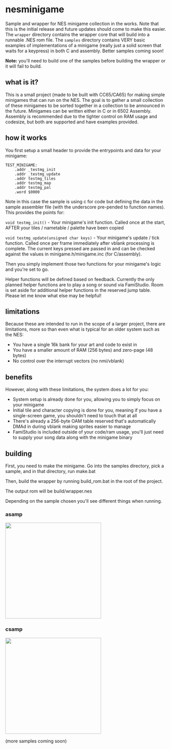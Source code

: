 # nesminigame
Sample and wrapper for NES minigame collection in the works. Note that this is the initial release and future updates should come to make this easier.
The `wrapper` directory contains the wrapper core that will build into a runnable .NES rom file.
The `samples` directory contains VERY basic examples of implementations of a minigame (really just a solid screen that waits for a keypress) in both C and assembly. Better samples coming soon!

**Note:** you'll need to build one of the samples before building the wrapper or it will fail to build.

## what is it?
This is a small project (made to be built with CC65/CA65) for making simple minigames that can run on the NES. The goal is to gather a small collection of these minigames to be sorted together in a collection to be announced in the future.
Minigames can be written either in C or in 6502 Assembly. Assembly is recommended due to the tighter control on RAM usage and codesize, but both are supported and have examples provided.

## how it works
You first setup a small header to provide the entrypoints and data for your minigame:
```
TEST_MINIGAME:
    .addr _testmg_init
    .addr _testmg_update
    .addr testmg_tiles
    .addr testmg_map
    .addr testmg_pal
    .word $0000
```

Note in this case the sample is using c for code but defining the data in the sample assembler file (with the underscore pre-pended to function names).
This provides the points for:

  `void testmg_init()` - Your minigame's init function. Called once at the start, AFTER your tiles / nametable / palette have been copied
  
  `void testmg_update(unsigned char keys)` - Your minigame's update / tick function. Called once per frame immediately after vblank processing is complete. The current keys pressed are passed in and can be checked against the values in minigame.h/minigame.inc (for C/assembly).

Then you simply implement those two functions for your minigame's logic and you're set to go.

Helper functions will be defined based on feedback. Currently the only planned helper functions are to play a song or sound via FamiStudio. Room is set aside for additional helper functions in the reserved jump table. Please let me know what else may be helpful!

## limitations
Because these are intended to run in the scope of a larger project, there are limitations, more so than even what is typical for an older system such as the NES:
 - You have a single 16k bank for your art and code to exist in
 - You have a smaller amount of RAM (256 bytes) and zero-page (48 bytes)
 - No control over the interrupt vectors (no nmi/vblank)

## benefits
However, along with these limitations, the system does a lot for you:
 - System setup is already done for you, allowing you to simply focus on your minigame
 - Initial tile and character copying is done for you, meaning if you have a single-screen game, you shouldn't need to touch that at all
 - There's already a 256-byte OAM table reserved that's automatically DMAd in during vblank making sprites easier to manage
 - FamiStudio is included outside of your code/ram usage, you'll just need to supply your song data along with the minigame binary


## building
First, you need to make the minigame. Go into the samples directory, pick a sample, and in that directory, run make.bat

Then, build the wrapper by running build_rom.bat in the root of the project.

The output rom will be build/wrapper.nes

Depending on the sample chosen you'll see different things when running.

### asamp

<img src="https://github.com/user-attachments/assets/bc85cdb5-ac85-40b3-8e8d-c5506e4d6314" style="width: 300px; height: auto;" />

### csamp

<img src="https://github.com/user-attachments/assets/c46f7f0f-940a-4086-8dac-39de47e841f6" style="width: 300px; height: auto;" />


(more samples coming soon)
